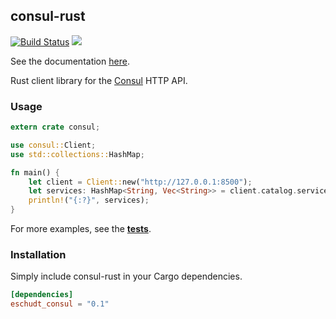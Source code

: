 ## consul-rust

[![Build Status](https://travis-ci.org/stusmall/consul-rust.svg)](https://travis-ci.org/stusmall/consul-rust.svg)
[![](https://img.shields.io/crates/v/consul.svg)](https://crates.io/crates/eschudt_consul)

See the documentation [here](https://docs.rs/consul/).

Rust client library for the [Consul](https://consul.io/) HTTP API.

### Usage

```Rust
extern crate consul;

use consul::Client;
use std::collections::HashMap;

fn main() {
    let client = Client::new("http://127.0.0.1:8500");
    let services: HashMap<String, Vec<String>> = client.catalog.services().unwrap();
    println!("{:?}", services);
}
```


For more examples, see the **[tests](https://github.com/stusmall/consul-rust/blob/master/tests/example.rs)**.

### Installation

Simply include consul-rust in your Cargo dependencies.

```toml
[dependencies]
eschudt_consul = "0.1"
```
